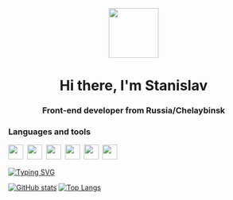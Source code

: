 <div id="header" align="center">
  <img src="https://media.giphy.com/media/M9gbBd9nbDrOTu1Mqx/giphy.gif" width="100"/>
  <h1>Hi there, I'm Stanislav</h1>
  <h3>Front-end developer from Russia/Chelaybinsk</h3>
</div>

### Languages and tools
<img src="https://cdn.jsdelivr.net/gh/devicons/devicon/icons/html5/html5-plain-wordmark.svg" width="30" />&nbsp;
<img src="https://cdn.jsdelivr.net/gh/devicons/devicon/icons/css3/css3-plain-wordmark.svg" width="30" />&nbsp;
<img src="https://cdn.jsdelivr.net/gh/devicons/devicon/icons/javascript/javascript-original.svg" width="30" />&nbsp;
<img src="https://cdn.jsdelivr.net/gh/devicons/devicon/icons/typescript/typescript-original.svg" width="30" />&nbsp;
<img src="https://cdn.jsdelivr.net/gh/devicons/devicon/icons/webpack/webpack-plain.svg" width="30" />&nbsp;
<img src="https://cdn.jsdelivr.net/gh/devicons/devicon/icons/storybook/storybook-original.svg" width="30" />&nbsp;


[![Typing SVG](https://readme-typing-svg.herokuapp.com?color=%2336BCF7&lines=Frontend+developer)](https://git.io/typing-svg)

[![GitHub stats](https://github-readme-stats.vercel.app/api?username=StanislavZab)](https://github.com/username/github-readme-stats)   [![Top Langs](https://github-readme-stats.vercel.app/api/top-langs/?username=StanislavZab&layout=compact)](https://github.com/anuraghazra/github-readme-stats)


